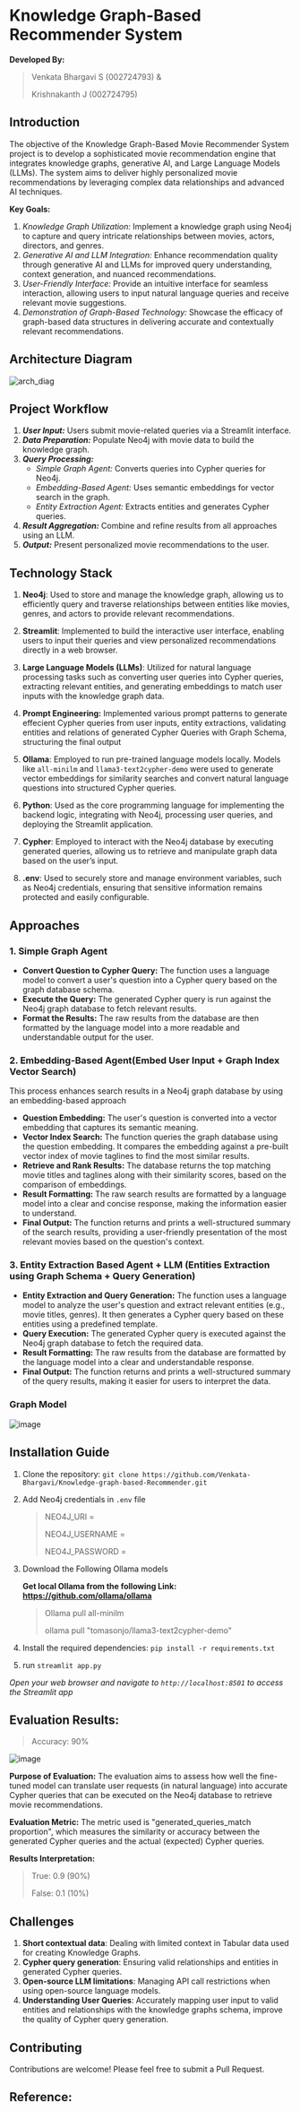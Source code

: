 # Knowledge Graph-Based Recommender System
**Developed By:**

> Venkata Bhargavi S (002724793) &
> 
> Krishnakanth J (002724795)

## Introduction

The objective of the Knowledge Graph-Based Movie Recommender System project is to develop a sophisticated movie recommendation engine that integrates knowledge graphs, generative AI, and Large Language Models (LLMs). The system aims to deliver highly personalized movie recommendations by leveraging complex data relationships and advanced AI techniques.

**Key Goals:**

1. *Knowledge Graph Utilization:* Implement a knowledge graph using Neo4j to capture and query intricate relationships between movies, actors, directors, and genres.
2. *Generative AI and LLM Integration:* Enhance recommendation quality through generative AI and LLMs for improved query understanding, context generation, and nuanced recommendations.
3. *User-Friendly Interface:* Provide an intuitive interface for seamless interaction, allowing users to input natural language queries and receive relevant movie suggestions.
4. *Demonstration of Graph-Based Technology:* Showcase the efficacy of graph-based data structures in delivering accurate and contextually relevant recommendations.

## Architecture Diagram

![arch_diag](https://github.com/user-attachments/assets/0485025d-2102-469a-90b5-8adc91a84ce9)

## Project Workflow

1. ***User Input:*** Users submit movie-related queries via a Streamlit interface.
2. ***Data Preparation:*** Populate Neo4j with movie data to build the knowledge graph.
3. ***Query Processing:***
   - *Simple Graph Agent:* Converts queries into Cypher queries for Neo4j.
   - *Embedding-Based Agent:* Uses semantic embeddings for vector search in the graph.
   - *Entity Extraction Agent:* Extracts entities and generates Cypher queries.
4. ***Result Aggregation:*** Combine and refine results from all approaches using an LLM.
5. ***Output:*** Present personalized movie recommendations to the user.


## Technology Stack

1. **Neo4j**: Used to store and manage the knowledge graph, allowing us to efficiently query and traverse relationships between entities like movies, genres, and actors to provide relevant recommendations.

2. **Streamlit**: Implemented to build the interactive user interface, enabling users to input their queries and view personalized recommendations directly in a web browser.

3. **Large Language Models (LLMs)**: Utilized for natural language processing tasks such as converting user queries into Cypher queries, extracting relevant entities, and generating embeddings to match user inputs with the knowledge graph data.

4. **Prompt Engineering:** Implemented various prompt patterns to generate effecient Cypher queries from user inputs, entity extractions, validating entities and relations of generated Cypher Queries with Graph Schema, structuring the final output

5. **Ollama**: Employed to run pre-trained language models locally. Models like `all-minilm` and `llama3-text2cypher-demo` were used to generate vector embeddings for similarity searches and convert natural language questions into structured Cypher queries.

6. **Python**: Used as the core programming language for implementing the backend logic, integrating with Neo4j, processing user queries, and deploying the Streamlit application.

7. **Cypher**: Employed to interact with the Neo4j database by executing generated queries, allowing us to retrieve and manipulate graph data based on the user’s input.

8. **.env**: Used to securely store and manage environment variables, such as Neo4j credentials, ensuring that sensitive information remains protected and easily configurable.



## Approaches

### 1. Simple Graph Agent

- **Convert Question to Cypher Query:** The function uses a language model to convert a user's question into a Cypher query based on the graph database schema.
- **Execute the Query:** The generated Cypher query is run against the Neo4j graph database to fetch relevant results.
- **Format the Results:** The raw results from the database are then formatted by the language model into a more readable and understandable output for the user.

### 2. Embedding-Based Agent(Embed User Input + Graph Index Vector Search)
This process enhances search results in a Neo4j graph database by using an embedding-based approach
- **Question Embedding:** The user's question is converted into a vector embedding that captures its semantic meaning.
- **Vector Index Search:** The function queries the graph database using the question embedding. It compares the embedding against a pre-built vector index of movie taglines to find the most similar results.
- **Retrieve and Rank Results:** The database returns the top matching movie titles and taglines along with their similarity scores, based on the comparison of embeddings.
- **Result Formatting:** The raw search results are formatted by a language model into a clear and concise response, making the information easier to understand.
- **Final Output:** The function returns and prints a well-structured summary of the search results, providing a user-friendly presentation of the most relevant movies based on the question's context.

### 3. Entity Extraction Based Agent + LLM (Entities Extraction using Graph Schema + Query Generation)

- **Entity Extraction and Query Generation:** The function uses a language model to analyze the user's question and extract relevant entities (e.g., movie titles, genres). It then generates a Cypher query based on these entities using a predefined template.
- **Query Execution:** The generated Cypher query is executed against the Neo4j graph database to fetch the required data.
- **Result Formatting:** The raw results from the database are formatted by the language model into a clear and understandable response.
- **Final Output:** The function returns and prints a well-structured summary of the query results, making it easier for users to interpret the data.

### Graph Model

![image](https://github.com/user-attachments/assets/1e0cb867-9475-4cfa-b882-6656bc276657)


## Installation Guide

1. Clone the repository: `git clone https://github.com/Venkata-Bhargavi/Knowledge-graph-based-Recommender.git`

2. Add Neo4j credentials in `.env` file
   
   > NEO4J_URI =
   > 
   > NEO4J_USERNAME =
   > 
   > NEO4J_PASSWORD =

3. Download the Following Ollama models

   **Get local Ollama from the following Link: https://github.com/ollama/ollama**

   > Ollama pull all-minilm
   > 
   > ollama pull "tomasonjo/llama3-text2cypher-demo"
   
4. Install the required dependencies: `pip install -r requirements.txt`

5. run `streamlit app.py`

*Open your web browser and navigate to `http://localhost:8501` to access the Streamlit app*

## Evaluation Results:

> Accuracy: 90%

![image](https://github.com/user-attachments/assets/a12740e9-cca4-46f1-a354-b5dfe605d48a)

**Purpose of Evaluation:**
The evaluation aims to assess how well the fine-tuned model can translate user requests (in natural language) into accurate Cypher queries that can be executed on the Neo4j database to retrieve movie recommendations.

**Evaluation Metric:** 
The metric used is "generated_queries_match proportion", which measures the similarity or accuracy between the generated Cypher queries and the actual (expected) Cypher queries.

**Results Interpretation:**

> True: 0.9 (90%)
> 
> False: 0.1 (10%)


## Challenges

1. **Short contextual data**: Dealing with limited context in Tabular data used for creating Knowledge Graphs.
2. **Cypher query generation**: Ensuring valid relationships and entities in generated Cypher queries.
3. **Open-source LLM limitations**: Managing API call restrictions when using open-source language models.
4. **Understanding User Queries**: Accurately mapping user input to valid entities and relationships with the knowledge graphs schema, improve the quality of Cypher query generation.

## Contributing

Contributions are welcome! Please feel free to submit a Pull Request.

## Reference:
